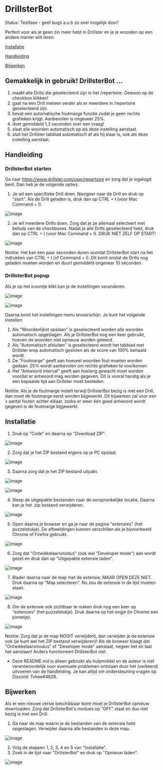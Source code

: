 # DrillsterBot
Status: Testfase - geef bugs a.u.b zo snel mogelijk door!

Perfect voor als je geen zin meer hebt in Drillster en je je woorden op een andere manier wilt leren.

[Installatie](#installatie)

[Handleiding](#handleiding)

[Bijwerken](#bijwerken)

## Gemakkelijk in gebruik! DrillsterBot ...
1. maakt alle Drills die geselecteerd zijn in het /repertoire. Gewoon op de checkbox klikken!
2. gaat na een Drill meteen verder als er meerdere in /repertoire geselecteerd zijn.
3. bevat een automatische foutmarge functie zodat je geen rechte grafieken krijgt. Aanbevolen is ongeveer 25%.
4. doet gemiddeld 1,3 seconden over een vraag!
5. slaat alle woorden automatisch op als deze instelling aanstaat.
6. sluit het Drillster tabblad automatisch af als hij klaar is, ook als deze instelling aanstaat.

## Handleiding
### DrillsterBot starten
Ga naar https://www.drillster.com/user/repertoire en zorg dat je ingelogd bent. Dan heb je de volgende opties:
1. Je wil een specifieke Drill doen. Navigeer naar de Drill en druk op "start". Als de Drill geladen is, druk dan op CTRL + I (voor Mac Command + I).

![image](https://user-images.githubusercontent.com/74914328/224572496-64903bd1-af2d-4698-92e9-ed05866e08f6.png)

2. Je wil meerdere Drills doen. Zorg dat je ze allemaal selecteert met behulp van de checkboxes. Nadat je alle Drills geselecteerd hebt, druk dan op CTRL + I (voor Mac Command + I). DRUK NIET ZELF OP START!

![image](https://user-images.githubusercontent.com/74914328/224572616-99f85798-0314-4019-89c0-eebf5c69dfa7.png)


Notitie: Het kan een paar seconden duren voordat DrillsterBot start na het indrukken van CTRL + I (of Command + I).
Dit komt omdat de Drills nog geladen moeten worden en duurt gemiddeld ongeveer 10 seconden.

### DrillsterBot popup
Als je op het icoontje klikt kan je de instellingen veranderen.

![image](https://user-images.githubusercontent.com/74914328/224572962-b28a5d98-37ef-449e-921a-ca4eba3aa528.png)

![image](https://user-images.githubusercontent.com/74914328/224573369-2a463f3c-a9c4-4c81-994f-a8d767245660.png)

Daarna komt het instellingen menu tevoorschijn. Je kunt het volgende instellen:

1. Als "Woordenlijkst opslaan" is geselecteerd worden alle woorden automatisch opgeslagen. Als je DrillsterBot nog een keer gebruikt, hoeven de woorden niet opnieuw worden geleerd.
2. Als "Automatisch afsluiten" is geselecteerd wordt het tabblad met Drillster erop automatisch gesloten als de score van 100% behaald wordt.
3. De "Foutmarge" geeft aan hoeveel woorden fout moeten worden gedaan. 25% wordt aanbevolen om rechte grafieken te voorkomen.
4. Het "Antwoord interval" geeft aan hoelang gewacht moet worden voordat er antwoord mag worden gegeven. Dit is vooral handig als je een bepaalde tijd aan Drillster moet besteden.

Notitie: Als je de foutmarge instelt terwijl DrillsterBot bezig is met een Drill, dan moet de foutmarge eerst worden bijgewerkt.
Dit bijwerken zal voor een x aantal fouten achter elkaar, zodra er weer één goed antwoord wordt gegeven is de foutmarge bijgewerkt.

## Installatie
1. Druk op "Code" en daarna op "Download ZIP".

![image](https://user-images.githubusercontent.com/74914328/224574386-1c7bf4d8-6f8a-46b8-8fa7-df24f621e7cf.png)

2. Zorg dat je het ZIP bestand ergens op je PC opslaat.

![image](https://user-images.githubusercontent.com/74914328/224574496-804ac7a6-f01f-4d7e-b42b-10f9d12e6082.png)

3. Daarna zorg dat je het ZIP bestand uitpakt.

![image](https://user-images.githubusercontent.com/74914328/224574636-defaaf3b-66e8-4930-9df8-27acb48a3cd7.png)

![image](https://user-images.githubusercontent.com/74914328/224574683-52675f37-13ae-455e-bc22-8fe0d7ec9ddf.png)

4. Sleep de uitgepakte bestanden naar de oorspronkelijke locatie. Daarna kan je het .zip bestand verwijderen.

![image](https://user-images.githubusercontent.com/74914328/224574793-6ef75163-3438-4520-9942-cd7fa621dfd0.png)

5. Open daarna je browser en ga je naar de pagina "extensies" (het puzzelstukje). De afbeeldingen kunnen verschillen als je bijvoorbeeld Chrome of Firefox gebruikt.

![image](https://user-images.githubusercontent.com/74914328/224575010-8e0e65a3-8538-4483-8918-743c909c3da7.png)

6. Zorg dat "Ontwikkelaarsmodus" (ook wel "Developer mode") aan wordt gezet en druk dan op "Uitgepakte extensie laden".

![image](https://user-images.githubusercontent.com/74914328/224575107-50fc4e4f-7571-4663-ab56-2b3f8ae47436.png)

7. Blader daarna naar de map met de extensie, MAAR OPEN DEZE NIET. Druk daarna op "Map selecteren". Nu zou de extensie in de lijst moeten staan.

![image](https://user-images.githubusercontent.com/74914328/224576409-bea84757-85bf-49a9-8a8d-22513f176595.png)

8. Om de extensie ook zichtbaar te maken druk nog een keer op "extensies" (het puzzelstukje). Druk daarna op het oogje (in Chrome een pinnetje).

![image](https://user-images.githubusercontent.com/74914328/224575446-e05565f9-4b06-4a5f-903e-67dc7220f8b0.png)

Notitie: Zorg dat je de map NOOIT verwijderd, dan verwijder je de extensie ook (je kunt wel het ZIP bestand verwijderen)!
Als de browser klaagt dat "Ontwikkelaarsmodus" of "Developer mode" aanstaat, negeer het en laat het aanstaan! Anders functioneert DrillsterBot niet.

* Deze README.md is alleen gebruikt als hulpmiddel en de auteur is niet verantwoordelijk voor eventuele problemen ontstaan door het (verkeerd) uitvoeren van de handleiding. Je kan altijd om ondersteuning vragen op Discord: Tvhee#4828.

## Bijwerken
Als er een nieuwe versie beschikbaar komt moet je DrillsterBot opnieuw downloaden. Zorg dat DrillsterBot's modues op "OFF" staat en dus niet bezig is met een Drill.
1. Ga naar de map waarin je de bestanden van de extensie hebt opgeslagen. Verwijder daarna alle bestanden in deze map.

![image](https://user-images.githubusercontent.com/74914328/224575753-7ab4d00c-2f56-4a0b-b4ed-f5c4efc808ca.png)

2. Volg de stappen 1, 2, 3, 4 en 5 van "Installatie".
3. Zoek in de lijst naar "DrillsterBot" en druk op "Opnieuw laden".

![image](https://user-images.githubusercontent.com/74914328/224575950-8cb4e506-90d8-4d6a-a393-29776ccd3812.png)

